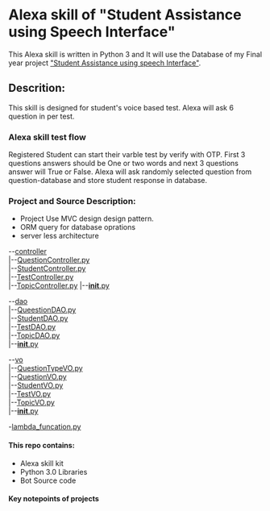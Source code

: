 # Alexa skill of "Student Assistance using Speech Interface"
This Alexa skill is written in Python 3 and It will use the Database of my Final year project ["Student Assistance using speech Interface"](https://github.com/RiteshSadhu/Student-Assistance-Using-Speech-Interface "Final year project").
 
## Descrition:
This skill is designed for student's voice based test. Alexa will ask 6 question in per test.

### Alexa skill test flow
Registered Student can start their varble test by verify with OTP.
First 3 questions answers should be One or two words and next 3 questions answer will True or False.
Alexa will ask randomly selected question from question-database and store student response in database.

### Project and Source Description:
* Project Use MVC design design pattern.
* ORM query for database oprations
* server less architecture


--[controller](https://github.com/RiteshSadhu/Alexa-Skill-Student-Assistance-Using-Speech-Interface/tree/main/controller)  
 |--[QuestionController.py](https://github.com/RiteshSadhu/Alexa-Skill-Student-Assistance-Using-Speech-Interface/blob/main/controller/QuestionController.py)  
 |--[StudentController.py](https://github.com/RiteshSadhu/Alexa-Skill-Student-Assistance-Using-Speech-Interface/blob/main/controller/StudentController.py)  
 |--[TestController.py](https://github.com/RiteshSadhu/Alexa-Skill-Student-Assistance-Using-Speech-Interface/blob/main/controller/TestController.py)  
 |--[TopicController.py](https://github.com/RiteshSadhu/Alexa-Skill-Student-Assistance-Using-Speech-Interface/blob/main/controller/TopicController.py) 
 |--[__init__.py](https://github.com/RiteshSadhu/Alexa-Skill-Student-Assistance-Using-Speech-Interface/blob/main/controller/__init__.py)   

--[dao](https://github.com/RiteshSadhu/Alexa-Skill-Student-Assistance-Using-Speech-Interface/tree/main/dao)  
 |--[QueestionDAO.py](https://github.com/RiteshSadhu/Alexa-Skill-Student-Assistance-Using-Speech-Interface/blob/main/dao/QueestionDAO.py)  
 |--[StudentDAO.py](https://github.com/RiteshSadhu/Alexa-Skill-Student-Assistance-Using-Speech-Interface/blob/main/dao/StudentDAO.py)  
 |--[TestDAO.py](https://github.com/RiteshSadhu/Alexa-Skill-Student-Assistance-Using-Speech-Interface/blob/main/dao/TestDAO.py)   
 |--[TopicDAO.py](https://github.com/RiteshSadhu/Alexa-Skill-Student-Assistance-Using-Speech-Interface/blob/main/dao/TopicDAO.py)  
 |--[__init__.py](https://github.com/RiteshSadhu/Alexa-Skill-Student-Assistance-Using-Speech-Interface/blob/main/dao/__init__.py)  

--[vo](https://github.com/RiteshSadhu/Alexa-Skill-Student-Assistance-Using-Speech-Interface/tree/main/vo)  
 |--[QuestionTypeVO.py](https://github.com/RiteshSadhu/Alexa-Skill-Student-Assistance-Using-Speech-Interface/blob/main/vo/QuestionTypeVO.py)  
 |--[QuestionVO.py](https://github.com/RiteshSadhu/Alexa-Skill-Student-Assistance-Using-Speech-Interface/blob/main/vo/QuestionVO.py)  
 |--[StudentVO.py](https://github.com/RiteshSadhu/Alexa-Skill-Student-Assistance-Using-Speech-Interface/blob/main/vo/StudentVO.py)  
 |--[TestVO.py](https://github.com/RiteshSadhu/Alexa-Skill-Student-Assistance-Using-Speech-Interface/blob/main/vo/TestVO.py)  
 |--[TopicVO.py](https://github.com/RiteshSadhu/Alexa-Skill-Student-Assistance-Using-Speech-Interface/blob/main/vo/TopicVo.py)  
 |--[__init__.py](https://github.com/RiteshSadhu/Alexa-Skill-Student-Assistance-Using-Speech-Interface/blob/main/vo/__init__.py)  

-[lambda_funcation.py](https://github.com/RiteshSadhu/Alexa-Skill-Student-Assistance-Using-Speech-Interface/blob/main/lambda_function.py)  





#### This repo contains:
* Alexa skill kit
* Python 3.0 Libraries
* Bot Source code

#### Key notepoints of projects

